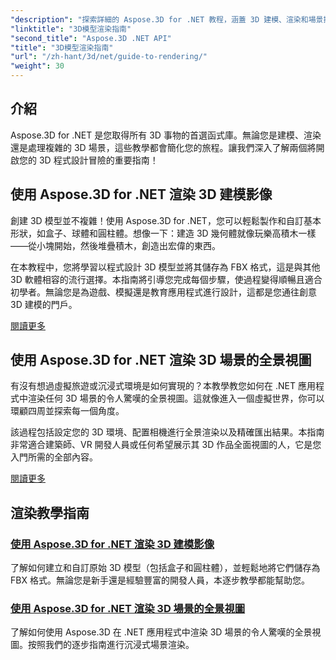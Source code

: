 ```yaml
---
"description": "探索詳細的 Aspose.3D for .NET 教程，涵蓋 3D 建模、渲染和場景操作。為各個層級的開發人員提供簡化的指南。"
"linktitle": "3D模型渲染指南"
"second_title": "Aspose.3D .NET API"
"title": "3D模型渲染指南"
"url": "/zh-hant/3d/net/guide-to-rendering/"
"weight": 30
---
```


## 介紹

Aspose.3D for .NET 是您取得所有 3D 事物的首選函式庫。無論您是建模、渲染還是處理複雜的 3D 場景，這些教學都會簡化您的旅程。讓我們深入了解兩個將開啟您的 3D 程式設計冒險的重要指南！  

## 使用 Aspose.3D for .NET 渲染 3D 建模影像  

創建 3D 模型並不複雜！使用 Aspose.3D for .NET，您可以輕鬆製作和自訂基本形狀，如盒子、球體和圓柱體。想像一下：建造 3D 幾何體就像玩樂高積木一樣——從小塊開始，然後堆疊積木，創造出宏偉的東西。  

在本教程中，您將學習以程式設計 3D 模型並將其儲存為 FBX 格式，這是與其他 3D 軟體相容的流行選擇。本指南將引導您完成每個步驟，使過程變得順暢且適合初學者。無論您是為遊戲、模擬還是教育應用程式進行設計，這都是您通往創意 3D 建模的門戶。  

[閱讀更多](./render-3d-modeling-image/)  

## 使用 Aspose.3D for .NET 渲染 3D 場景的全景視圖  

有沒有想過虛擬旅遊或沉浸式環境是如何實現的？本教學教您如何在 .NET 應用程式中渲染任何 3D 場景的令人驚嘆的全景視圖。這就像進入一個虛擬世界，你可以環顧四周並探索每一個角度。  

該過程包括設定您的 3D 環境、配置相機進行全景渲染以及精確匯出結果。本指南非常適合建築師、VR 開發人員或任何希望展示其 3D 作品全面視圖的人，它是您入門所需的全部內容。  

[閱讀更多](./render-panorama-view-3d-scene/)  

## 渲染教學指南
### [使用 Aspose.3D for .NET 渲染 3D 建模影像](./render-3d-modeling-image/)
了解如何建立和自訂原始 3D 模型（包括盒子和圓柱體），並輕鬆地將它們儲存為 FBX 格式。無論您是新手還是經驗豐富的開發人員，本逐步教學都能幫助您。
### [使用 Aspose.3D for .NET 渲染 3D 場景的全景視圖](./render-panorama-view-3d-scene/)
了解如何使用 Aspose.3D 在 .NET 應用程式中渲染 3D 場景的令人驚嘆的全景視圖。按照我們的逐步指南進行沉浸式場景渲染。